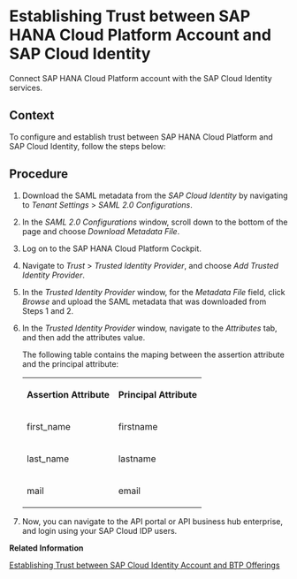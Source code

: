 <!-- loioc5977080232f44a2b3dc6c88eb2f8c85 -->

# Establishing Trust between SAP HANA Cloud Platform Account and SAP Cloud Identity

Connect SAP HANA Cloud Platform account with the SAP Cloud Identity services.



## Context

To configure and establish trust between SAP HANA Cloud Platform and SAP Cloud Identity, follow the steps below:



## Procedure

1.  Download the SAML metadata from the *SAP Cloud Identity* by navigating to *Tenant Settings* \> *SAML 2.0 Configurations*.

2.  In the *SAML 2.0 Configurations* window, scroll down to the bottom of the page and choose *Download Metadata File*.

3.  Log on to the SAP HANA Cloud Platform Cockpit.

4.  Navigate to *Trust* \> *Trusted Identity Provider*, and choose *Add Trusted Identity Provider*.

5.  In the *Trusted Identity Provider* window, for the *Metadata File* field, click *Browse* and upload the SAML metadata that was downloaded from Steps 1 and 2.

6.  In the *Trusted Identity Provider* window, navigate to the *Attributes* tab, and then add the attributes value.

    The following table contains the maping between the assertion attribute and the principal attribute:


    <table>
    <tr>
    <th valign="top">

    Assertion Attribute
    
    </th>
    <th valign="top">

    Principal Attribute
    
    </th>
    </tr>
    <tr>
    <td valign="top">
    
    first\_name
    
    </td>
    <td valign="top">
    
    firstname
    
    </td>
    </tr>
    <tr>
    <td valign="top">
    
    last\_name
    
    </td>
    <td valign="top">
    
    lastname
    
    </td>
    </tr>
    <tr>
    <td valign="top">
    
    mail
    
    </td>
    <td valign="top">
    
    email
    
    </td>
    </tr>
    </table>
    
7.  Now, you can navigate to the API portal or API business hub enterprise, and login using your SAP Cloud IDP users.


**Related Information**  


[Establishing Trust between SAP Cloud Identity Account and BTP Offerings](establishing-trust-between-sap-cloud-identity-account-and-btp-offerings-7208200.md "Connect SAP Cloud Identity services with the BTP offerings.")

